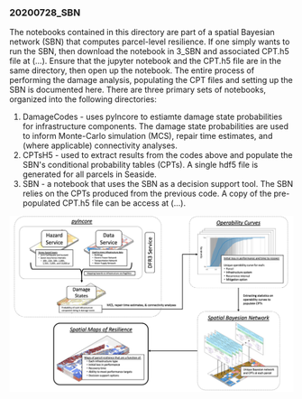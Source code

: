 ### 20200728_SBN

The notebooks contained in this directory are part of a spatial Bayesian network (SBN) that computes parcel-level resilience. If one simply wants to run the SBN, then download the notebook in 3_SBN and associated CPT.h5 file at (...). Ensure that the jupyter notebook and the CPT.h5 file are in the same directory, then open up the notebook. The entire process of performing the damage analysis, populating the CPT files and setting up the SBN is documented here. There are three primary sets of notebooks, organized into the following directories:

1. DamageCodes - uses pyIncore to estiamte damage state probabilities for infrastructure components. The damage state probabilities are used to inform Monte-Carlo simulation (MCS), repair time estimates, and (where applicable) connectivity analyses.  
2. CPTsH5 - used to extract results from the codes above and populate the SBN's conditional probability tables (CPTs). A single hdf5 file is generated for all parcels in Seaside. 
3. SBN - a notebook that uses the SBN as a decision support tool. The SBN relies on the CPTs produced from the previous code. A copy of the pre-populated CPT.h5 file can be access at (...). 


![framework](./images/framework.png)
